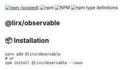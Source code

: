 [![npm (scoped)](https://img.shields.io/npm/v/@lirx/observable.svg)](https://www.npmjs.com/package/@lirx/observable)
![npm](https://img.shields.io/npm/dm/@lirx/observable.svg)
![NPM](https://img.shields.io/npm/l/@lirx/observable.svg)
![npm type definitions](https://img.shields.io/npm/types/@lirx/observable.svg)

## @lirx/observable


## 📦 Installation

```shell
yarn add @lirx/observable
# or
npm install @lirx/observable --save
```
